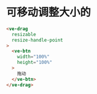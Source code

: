 # 可移动调整大小的

```html
<ve-drag
  resizable 
  resize-handle-point
>
  <ve-btn
    width="100%"
    height="100%"
  >
    拖动
  </ve-btn>
</ve-drag>
```